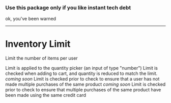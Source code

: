 ### Use this package only if you like instant tech debt
ok, you've been warned

---
# Inventory Limit
Limit the number of items per user

Limit is applied to the quantity picker (an input of type "number")
Limit is checked when adding to cart, and quantity is reduced to match the limit.
*coming soon* Limit is checked prior to check to ensure that a user has not made
multiple purchases of the same product
*coming soon* Limit is checked prior to check to ensure that multiple purchases
of the same product have been made using the same credit card
